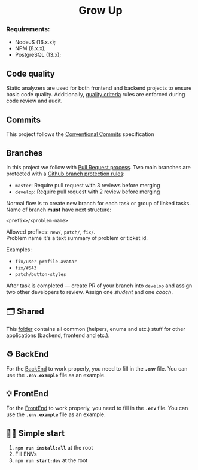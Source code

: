 <h1 align="center">
  Grow Up
</h1>

### Requirements:

- NodeJS (16.x.x);
- NPM (8.x.x);
- PostgreSQL (13.x);

## Code quality
Static analyzers are used for both frontend and backend projects to ensure basic code quality. Additionally, [quality criteria](https://github.com/BinaryStudioAcademy/quality-criteria/blob/production/source/javascript.md) rules are enforced during code review and audit.

## Commits
This project follows the [Conventional Commits](https://www.conventionalcommits.org/) specification

## Branches
In this project we follow with [Pull Request process](https://help.github.com/en/articles/about-pull-requests). Two main branches are protected with a [Github branch protection rules](https://help.github.com/en/articles/defining-the-mergeability-of-pull-requests):

- `master`: Require pull request with 3 reviews before merging
- `develop`: Require pull request with 2 review before merging

Normal flow is to create new branch for each task or group of linked tasks. Name of branch **must** have next structure:

`<prefix>/<problem-name>`

Allowed prefixes: `new/`, `patch/`, `fix/`.  
Problem name it's a text summary of problem or ticket id.

Examples:

- `fix/user-profile-avatar`
- `fix/#543`
- `patch/button-styles`

After task is completed ― create PR of your branch into `develop` and assign two other developers to review. Assign one _student_ and one _coach_.

## 🗂 Shared

This [folder](./shared) contains all common (helpers, enums and etc.) stuff for other applications (backend, frontend and etc.).

## ⚙️ BackEnd

For the [BackEnd](./backend) to work properly, you need to fill in the **`.env`** file. You can use the **`.env.example`** file as an example.

## 💡 FrontEnd

For the [FrontEnd](./frontend) to work properly, you need to fill in the **`.env`** file. You can use the **`.env.example`** file as an example.

## 🏃‍♂️ Simple start

1. **`npm run install:all`** at the root
2. Fill ENVs
3. **`npm run start:dev`** at the root
